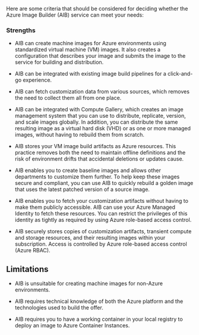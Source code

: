 Here are some criteria that should be considered for deciding whether the Azure Image Builder (AIB) service can meet your needs:

### Strengths

- AIB can create machine images for Azure environments using standardized virtual machine (VM) images. It also creates a configuration that describes your image and submits the image to the service for building and distribution.

- AIB can be integrated with existing image build pipelines for a click-and-go experience.

- AIB can fetch customization data from various sources, which removes the need to collect them all from one place.

- AIB can be integrated with Compute Gallery, which creates an image management system that you can use to distribute, replicate, version, and scale images globally. In addition, you can distribute the same resulting image as a virtual hard disk (VHD) or as one or more managed images, without having to rebuild them from scratch.

- AIB stores your VM image build artifacts as Azure resources. This practice removes both the need to maintain offline definitions and the risk of environment drifts that accidental deletions or updates cause.

- AIB enables you to create baseline images and allows other departments to customize them further. To help keep these images secure and compliant, you can use AIB to quickly rebuild a golden image that uses the latest patched version of a source image.

- AIB enables you to fetch your customization artifacts without having to make them publicly accessible. AIB can use your Azure Managed Identity to fetch these resources. You can restrict the privileges of this identity as tightly as required by using Azure role-based access control.

- AIB securely stores copies of customization artifacts, transient compute and storage resources, and their resulting images within your subscription. Access is controlled by Azure role-based access control (Azure RBAC).


## Limitations

- AIB is unsuitable for creating machine images for non-Azure environments.

- AIB requires technical knowledge of both the Azure platform and the technologies used to build the offer.

- AIB requires you to have a working container in your local registry to deploy an image to Azure Container Instances.